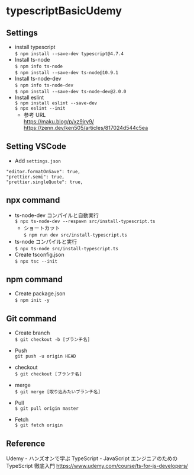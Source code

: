 # typescriptBasicUdemy

## Settings

- install typescript  
  `$ npm install --save-dev typescript@4.7.4`
- Install ts-node  
  `$ npm info ts-node`  
  `$ npm install --save-dev ts-node@10.9.1`
- Install ts-node-dev  
  `$ npm info ts-node-dev`  
  `$ npm install --save-dev ts-node-dev@2.0.0`
- Install eslint  
  `$ npm install eslint --save-dev`  
  `$ npx eslint --init`
  - 参考 URL  
    https://maku.blog/p/xz9iry9/  
    https://zenn.dev/ken505/articles/817024d544c5ea

## Setting VSCode

- Add `settings.json`

```
"editor.formatOnSave": true,
"prettier.semi": true,
"prettier.singleQuote": true,
```

## npx command

- ts-node-dev コンパイルと自動実行  
  `$ npx ts-node-dev --respawn src/install-typescript.ts`
  - ショートカット  
    `$ npm run dev src/install-typescript.ts`
- ts-node コンパイルと実行  
  `$ npx ts-node src/install-typescript.ts`
- Create tsconfig.json  
  `$ npx tsc --init`

## npm command

- Create package.json  
  `$ npm init -y`

## Git command

- Create branch  
  `$ git checkout -b [ブランチ名]`
- Push  
  `git push -u origin HEAD`
- checkout  
  `$ git checkout [ブランチ名]`
- merge  
  `$ git merge [取り込みたいブランチ名]`

- Pull  
  `$ git pull origin master`
- Fetch  
  `$ git fetch origin`

## Reference

Udemy - ハンズオンで学ぶ TypeScript - JavaScript エンジニアのための TypeScript 徹底入門
https://www.udemy.com/course/ts-for-js-developers/
